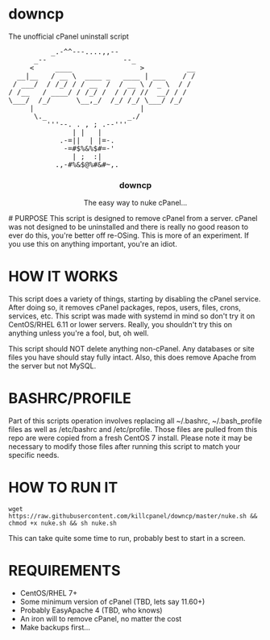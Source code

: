 # downcp
The unofficial cPanel uninstall script 
<pre>
          _.-^^---....,,--       
      _--                  --_  
     <     ____                >          __
  __|__   / __ \  ____ _   ____ | ___    / /
 / ___/  / /_/ / / __  /  / __ \ / _ \  / / 
/ /__   / ____/ / /_/ /  / / / //  __/ / /  
\___/  /_/      \__,_/  /_/ /_/ \___/ /_/     
     |                         | 
      \._                   _./  
         '''--. . , ; .--'''       
               | |   |             
            .-=||  | |=-.   
             -=#$%&%$#=-'   
               | ;  :|     
      _____.,-#%&$@%#&#~,._____
</pre>
<h3 align="center">downcp</h3>

<p align="center">
  The easy way to nuke cPanel...
  <br>
</p>
# PURPOSE
This script is designed to remove cPanel from a server. cPanel was not designed to be uninstalled and there is really no good reason to ever do this, you're better off re-OSing. This is more of an experiment. If you use this on anything important, you're an idiot.

# HOW IT WORKS
This script does a variety of things, starting by disabling the cPanel service. After doing so, it removes cPanel packages, repos, users, files, crons, services, etc. This script was made with systemd in mind so don't try it on CentOS/RHEL 6.11 or lower servers. Really, you shouldn't try this on anything unless you're a fool, but, oh well.

This script should NOT delete anything non-cPanel. Any databases or site files you have should stay fully intact. Also, this does remove Apache from the server but not MySQL.

# BASHRC/PROFILE
Part of this scripts operation involves replacing all ~/.bashrc, ~/.bash_profile files as well as /etc/bashrc and /etc/profile. Those files are pulled from this repo are were copied from a fresh CentOS 7 install. Please note it may be necessary to modify those files after running this script to match your specific needs.

# HOW TO RUN IT
```wget https://raw.githubusercontent.com/killcpanel/downcp/master/nuke.sh && chmod +x nuke.sh && sh nuke.sh```

This can take quite some time to run, probably best to start in a screen.

# REQUIREMENTS
- CentOS/RHEL 7+
- Some minimum version of cPanel (TBD, lets say 11.60+)
- Probably EasyApache 4 (TBD, who knows)
- An iron will to remove cPanel, no matter the cost
- Make backups first...
